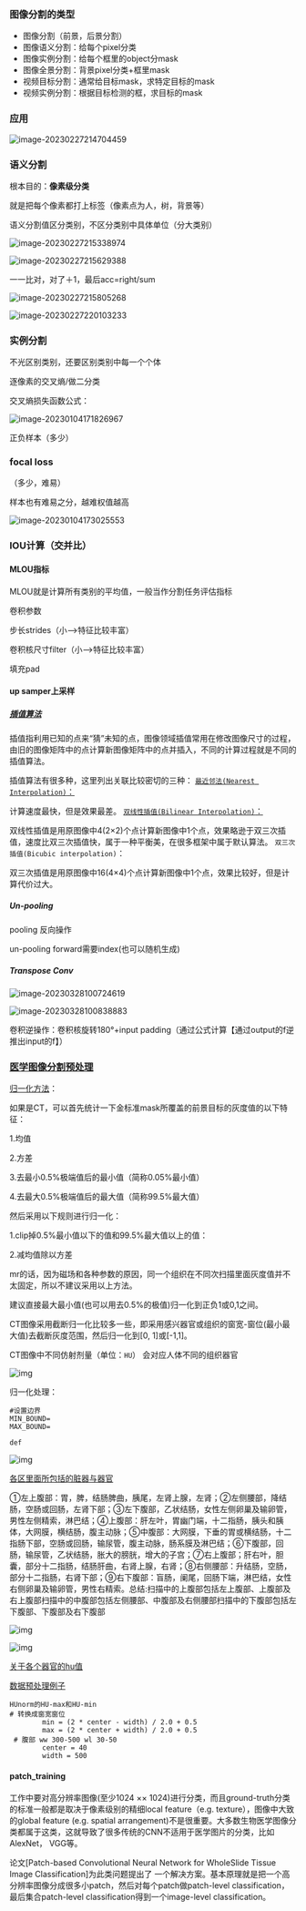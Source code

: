 ### 图像分割的类型

- 图像分割（前景，后景分割）
- 图像语义分割：给每个pixel分类
- 图像实例分割：给每个框里的object分mask
- 图像全景分割：背景pixel分类+框里mask
- 视频目标分割：通常给目标mask，求特定目标的mask
- 视频实例分割：根据目标检测的框，求目标的mask



### 应用

![image-20230227214704459](C:\Users\bamboo\AppData\Roaming\Typora\typora-user-images\image-20230227214704459.png)



### 语义分割

根本目的：**像素级分类**

就是把每个像素都打上标签（像素点为人，树，背景等）

语义分割值区分类别，不区分类别中具体单位（分大类别）

![image-20230227215338974](C:\Users\bamboo\AppData\Roaming\Typora\typora-user-images\image-20230227215338974.png)

![image-20230227215629388](C:\Users\bamboo\AppData\Roaming\Typora\typora-user-images\image-20230227215629388.png)

一一比对，对了＋1，最后acc=right/sum

![image-20230227215805268](C:\Users\bamboo\AppData\Roaming\Typora\typora-user-images\image-20230227215805268.png)

![image-20230227220103233](C:\Users\bamboo\AppData\Roaming\Typora\typora-user-images\image-20230227220103233.png)



### 实例分割

不光区别类别，还要区别类别中每一个个体



逐像素的交叉熵/做二分类

交叉熵损失函数公式：

![image-20230104171826967](C:\Users\bamboo\AppData\Roaming\Typora\typora-user-images\image-20230104171826967.png)



正负样本（多少）

### focal loss

（多少，难易）

样本也有难易之分，越难权值越高

![image-20230104173025553](C:\Users\bamboo\AppData\Roaming\Typora\typora-user-images\image-20230104173025553.png)

### IOU计算（交并比）

#### MLOU指标

MLOU就是计算所有类别的平均值，一般当作分割任务评估指标



卷积参数

步长strides（小-->特征比较丰富） 

卷积核尺寸filter（小-->特征比较丰富）

填充pad



#### up samper上采样



##### [插值算法](https://zhuanlan.zhihu.com/p/110754637)

插值指利用已知的点来“猜”未知的点，图像领域插值常用在修改图像尺寸的过程，由旧的图像矩阵中的点计算新图像矩阵中的点并插入，不同的计算过程就是不同的插值算法。

插值算法有很多种，这里列出关联比较密切的三种：
[`最近邻法(Nearest Interpolation)`：](https://theailearner.com/2018/12/29/image-processing-nearest-neighbour-interpolation/)

计算速度最快，但是效果最差。
[`双线性插值(Bilinear Interpolation)`：](https://theailearner.com/2018/12/29/image-processing-bilinear-interpolation/)

双线性插值是用原图像中4(2×2)个点计算新图像中1个点，效果略逊于双三次插值，速度比双三次插值快，属于一种平衡美，在很多框架中属于默认算法。
`双三次插值(Bicubic interpolation)`：

双三次插值是用原图像中16(4×4)个点计算新图像中1个点，效果比较好，但是计算代价过大。

##### Un-pooling

pooling 反向操作

un-pooling forward需要index(也可以随机生成)

##### Transpose Conv

![image-20230328100724619](分割.assets/image-20230328100724619.png)

![image-20230328100838883](分割.assets/image-20230328100838883.png)

卷积逆操作：卷积核旋转180°+input padding（通过公式计算【通过output的f逆推出input的f】）



### [医学图像分割预处理](https://zhuanlan.zhihu.com/p/112176670)

[归一化方法](https://www.zhihu.com/question/379900540/answer/1411664196)：

如果是CT，可以首先统计一下金标准mask所覆盖的前景目标的灰度值的以下特征：

1.均值

2.方差

3.去最小0.5%极端值后的最小值（简称0.05%最小值）

4.去最大0.5%极端值后的最大值（简称99.5%最大值）

然后采用以下规则进行归一化：

1.clip掉0.5%最小值以下的值和99.5%最大值以上的值：

2.减均值除以方差

mr的话，因为磁场和各种参数的原因，同一个组织在不同次扫描里面灰度值并不太固定，所以不建议采用以上方法。

建议直接最大最小值(也可以用去0.5%的极值)归一化到正负1或0,1之间。



CT图像采用截断归一化比较多一些，即采用感兴器官或组织的窗宽-窗位(最小最大值)去截断灰度范围，然后归一化到[0, 1]或[-1,1]。







CT图像中不同仿射剂量（单位：`HU`） 会对应人体不同的组织器官

![img](https://pic4.zhimg.com/80/v2-95fc5cc2d1048daeb367e2934f568137_720w.webp)

归一化处理：

```
#设置边界
MIN_BOUND=
MAX_BOUND=

def 
```



![img](https://pic4.zhimg.com/80/v2-a47347608372bdcf099a1e5681c59e3b_720w.webp)

[各区里面所包括的脏器与器官](https://zhuanlan.zhihu.com/p/326305409)

①左上腹部：胃，脾，结肠脾曲，胰尾，左肾上腺，左肾；②左侧腰部，降结肠，空肠或回肠，左肾下部；③左下腹部，乙状结肠，女性左侧卵巢及输卵管，男性左侧精索，淋巴结；④上腹部：肝左叶，胃幽门端，十二指肠，胰头和胰体，大网膜，横结肠，腹主动脉；⑤中腹部：大网膜，下垂的胃或横结肠，十二指肠下部，空肠或回肠，输尿管，腹主动脉，肠系膜及淋巴结；⑥下腹部，回肠，输尿管，乙状结肠，胀大的膀胱，增大的子宫；⑦右上腹部；肝右叶，胆囊，部分十二指肠，结肠肝曲，右肾上腺，右肾；⑧右侧腰部：升结肠，空肠，部分十二指肠，右肾下部；⑨右下腹部：盲肠，阑尾，回肠下端，淋巴结，女性右侧卵巢及输卵管，男性右精索。总结:扫描中的上腹部包括左上腹部、上腹部及右上腹部扫描中的中腹部包括左侧腰部、中腹部及右侧腰部扫描中的下腹部包括左下腹部、下腹部及右下腹部

![img](https://pic4.zhimg.com/80/v2-4ab2c29693ce95208e13aa77cf18233f_720w.webp)

![img](https://upload-images.jianshu.io/upload_images/12966642-828c52adc4b05e33.png?imageMogr2/auto-orient/strip|imageView2/2/w/544/format/webp)

[关于各个器官的hu值](https://www.jianshu.com/p/3778324574d4)

[数据预处理例子](https://blog.csdn.net/m0_63642362/article/details/123297228)

```
HUnorm的HU-max和HU-min
# 转换成窗宽窗位
        min = (2 * center - width) / 2.0 + 0.5
        max = (2 * center + width) / 2.0 + 0.5
 # 腹部 ww 300-500 wl 30-50
        center = 40
        width = 500
```



#### patch_training

工作中要对高分辨率图像(至少1024 ×× 1024)进行分类，而且ground-truth分类的标准一般都是取决于像素级别的精细local feature（e.g. texture），图像中大致的global feature (e.g. spatial arrangement)不是很重要。大多数生物医学图像分类都属于这类，这就导致了很多传统的CNN不适用于医学图片的分类，比如AlexNet， VGG等。

论文[Patch-based Convolutional Neural Network for WholeSlide Tissue Image Classification]为此类问题提出了 一个解决方案。基本原理就是把一个高分辨率图像分成很多小patch，然后对每个patch做patch-level classification，最后集合patch-level classification得到一个image-level classification。















